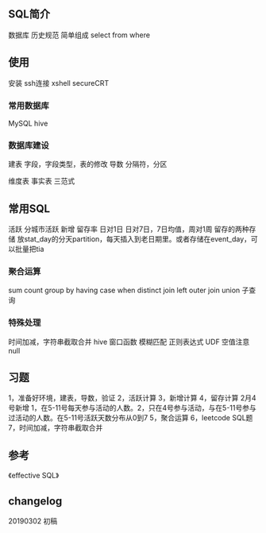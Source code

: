 ## SQL简介
数据库
历史规范
简单组成 select from where
## 使用
安装
ssh连接 xshell secureCRT

### 常用数据库
MySQL
hive

### 数据库建设
建表
    字段，字段类型，表的修改
导数
    分隔符，分区

维度表
事实表
三范式

## 常用SQL
活跃 分城市活跃
新增 
留存率 日对1日 日对7日，7日均值，周对1周
留存的两种存储 放stat_day的分天partition，每天插入到老日期里。或者存储在event_day，可以批量把tia

### 聚合运算
sum count group by  having
case when
distinct
join left outer join
union
子查询

### 特殊处理
时间加减，字符串截取合并
hive 窗口函数
模糊匹配 正则表达式
UDF
空值注意 null

## 习题
1，准备好环境，建表，导数，验证
2，活跃计算
3，新增计算
4，留存计算 
2月4号新增 1，在5-11号每天参与活动的人数。2，只在4号参与活动，与在5-11号参与过活动的人数。在5-11号活跃天数分布从0到7
5，聚合运算
6，leetcode SQL题
7，时间加减，字符串截取合并

## 参考
《effective SQL》
## changelog
20190302 初稿


